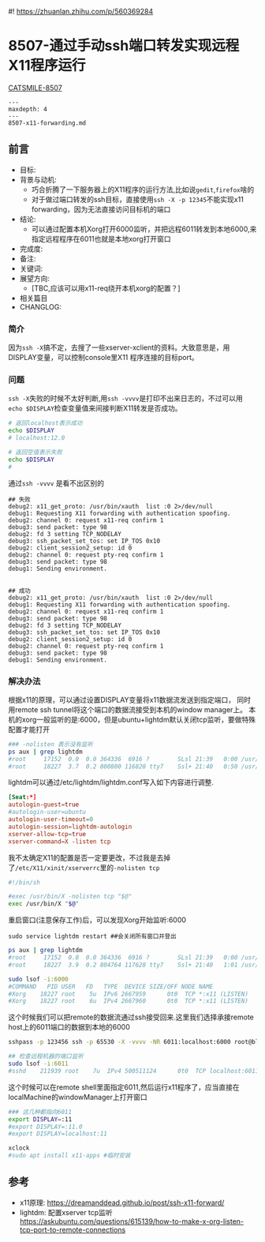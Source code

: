 #! https://zhuanlan.zhihu.com/p/560369284
# 8507-通过手动ssh端口转发实现远程X11程序运行

[CATSMILE-8507](http://catsmile.info/8507-x11-forwarding.html)

```{toctree}
---
maxdepth: 4
---
8507-x11-forwarding.md
```

## 前言

- 目标:
- 背景与动机:
    - 巧合折腾了一下服务器上的X11程序的运行方法,比如说`gedit`,`firefox`啥的
    - 对于做过端口转发的ssh目标，直接使用`ssh -X -p 12345`不能实现x11 forwarding，因为无法直接访问目标机的端口
- 结论: 
    - 可以通过配置本机Xorg打开6000监听，并把远程6011转发到本地6000,来指定远程程序在6011也就是本地xorg打开窗口
- 完成度: 
- 备注: 
- 关键词: 
- 展望方向:
    - [TBC,应该可以用x11-req绕开本机xorg的配置？]
- 相关篇目
- CHANGLOG:

### 简介

因为`ssh -X`搞不定，去搜了一些xserver-xclient的资料。大致意思是，用DISPLAY变量，可以控制console里X11
程序连接的目标port。

### 问题

`ssh -X`失败的时候不太好判断,用`ssh -vvvv`是打印不出来日志的，不过可以用`echo $DISPLAY`检查变量值来间接判断X11转发是否成功。

```bash
# 返回localhost表示成功
echo $DISPLAY
# localhost:12.0

# 返回空值表示失败
echo $DISPLAY
# 
```

通过`ssh -vvvv` 是看不出区别的

```
## 失败
debug2: x11_get_proto: /usr/bin/xauth  list :0 2>/dev/null
debug1: Requesting X11 forwarding with authentication spoofing.
debug2: channel 0: request x11-req confirm 1
debug3: send packet: type 98
debug2: fd 3 setting TCP_NODELAY
debug3: ssh_packet_set_tos: set IP_TOS 0x10
debug2: client_session2_setup: id 0
debug2: channel 0: request pty-req confirm 1
debug3: send packet: type 98
debug1: Sending environment.


## 成功
debug2: x11_get_proto: /usr/bin/xauth  list :0 2>/dev/null
debug1: Requesting X11 forwarding with authentication spoofing.
debug2: channel 0: request x11-req confirm 1
debug3: send packet: type 98
debug2: fd 3 setting TCP_NODELAY
debug3: ssh_packet_set_tos: set IP_TOS 0x10
debug2: client_session2_setup: id 0
debug2: channel 0: request pty-req confirm 1
debug3: send packet: type 98
debug1: Sending environment.
```

### 解决办法

根据x11的原理，可以通过设置DISPLAY变量将x11数据流发送到指定端口，
同时用remote ssh tunnel将这个端口的数据流接受到本机的window manager上。
本机的xorg一般监听的是:6000，但是ubuntu+lightdm默认关闭tcp监听，要做特殊配置才能打开

```bash
### -nolisten 表示没有监听
ps aux | grep lightdm
#root     17152  0.0  0.0 364336  6916 ?        SLsl 21:39   0:00 /usr/sbin/lightdm
#root     18227  3.7  0.2 800800 116820 tty7    Ssl+ 21:40   0:50 /usr/lib/xorg/Xorg -nolisten tcp  -seat seat0 -auth /var/run/lightdm/root/:0 -listen tcp vt7 -novtswitch
```

lightdm可以通过/etc/lightdm/lightdm.conf写入如下内容进行调整.

```conf
[Seat:*]
autologin-guest=true
#autologin-user=ubuntu
autologin-user-timeout=0
autologin-session=lightdm-autologin
xserver-allow-tcp=true
xserver-command=X -listen tcp
```

我不太确定X11的配置是否一定要更改，不过我是去掉了`/etc/X11/xinit/xserverrc`里的`-nolisten tcp`

```bash
#!/bin/sh

#exec /usr/bin/X -nolisten tcp "$@"
exec /usr/bin/X "$@"
```

重启窗口(注意保存工作)后，可以发现Xorg开始监听:6000

`sudo service lightdm restart ##会关闭所有窗口并登出`

```bash
ps aux | grep lightdm
#root     17152  0.0  0.0 364336  6916 ?        SLsl 21:39   0:00 /usr/sbin/lightdm
#root     18227  3.9  0.2 804764 117628 tty7    Ssl+ 21:40   1:01 /usr/lib/xorg/Xorg -listen tcp :0 -seat seat0 -auth /var/run/lightdm/root/:0 -listen tcp vt7 -novtswitch

sudo lsof -i:6000
#COMMAND   PID USER   FD   TYPE  DEVICE SIZE/OFF NODE NAME
#Xorg    18227 root    5u  IPv6 2667959      0t0  TCP *:x11 (LISTEN)
#Xorg    18227 root    6u  IPv4 2667960      0t0  TCP *:x11 (LISTEN)
```

这个时候我们可以把remote的数据流通过ssh接受回来.这里我们选择承接remote host上的6011端口的数据到本地的6000

```bash
sshpass -p 123456 ssh -p 65530 -X -vvvv -NR 6011:localhost:6000 root@blah.com

## 检查远程机器的端口监听
sudo lsof -i:6011
#sshd    211939 root    7u  IPv4 500511124      0t0  TCP localhost:6011 (LISTEN)
```

这个时候可以在remote shell里面指定6011,然后运行x11程序了，应当直接在localMachine的windowManager上打开窗口

```bash
### 这几种都指向6011
export DISPLAY=:11
#export DISPLAY=:11.0
#export DISPLAY=localhost:11

xclock  
#sudo apt install x11-apps #临时安装
```


## 参考

- x11原理: <https://dreamanddead.github.io/post/ssh-x11-forward/>
- lightdm: 配置xserver tcp监听 <https://askubuntu.com/questions/615139/how-to-make-x-org-listen-tcp-port-to-remote-connections>